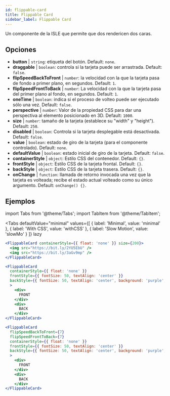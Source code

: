 ```yaml
---
id: flippable-card 
title: Flippable Card
sidebar_label: Flippable Card
---
```


Un componente de la ISLE que permite que dos rendericen dos caras.

## Opciones

* __button__ | `string`: etiqueta del botón. Default: `none`.
* __draggable__ | `boolean`: controla si la tarjeta puede ser arrastrada. Default: `false`.
* __flipSpeedBackToFront__ | `number`: la velocidad con la que la tarjeta pasa de fondo a primer plano, en segundos. Default: `1`.
* __flipSpeedFrontToBack__ | `number`: La velocidad con la que la tarjeta pasa del primer plano al fondo, en segundos. Default: `1`.
* __oneTime__ | `boolean`: indica si el proceso de volteo puede ser ejecutado sólo una vez. Default: `false`.
* __perspective__ | `number`: Valor de la propiedad CSS para dar una perspectiva al elemento posicionado en 3D. Default: `1000`.
* __size__ | `number`: tamaño de la tarjeta (establece su "width" y "height"). Default: `250`.
* __disabled__ | `boolean`: Controla si la tarjeta desplegable está desactivada. Default: `false`.
* __value__ | `boolean`: estado de giro de la tarjeta (para el componente controlado). Default: `none`.
* __defaultValue__ | `boolean`: estado inicial de giro de la tarjeta. Default: `false`.
* __containerStyle__ | `object`: Estilo CSS del contenedor. Default: `{}`.
* __frontStyle__ | `object`: Estilo CSS de la tarjeta frontal. Default: `{}`.
* __backStyle__ | `object`: Estilo CSS de la tarjeta trasera. Default: `{}`.
* __onChange__ | `function`: llamada de retorno invocada una vez que la tarjeta es volteada; recibe el estado actual volteado como su único argumento. Default: `onChange() {}`.


## Ejemplos

import Tabs from '@theme/Tabs';
import TabItem from '@theme/TabItem';

<Tabs
    defaultValue="minimal"
    values={[
        { label: 'Minimal', value: 'minimal' },
        { label: 'With CSS', value: 'withCSS' },
        { label: 'Slow Motion', value: 'slowMo' }
    ]}
    lazy
>

<TabItem value="minimal">

```jsx live
<FlippableCard containerStyle={{ float: 'none' }} size={200}>
  <img src="https://bit.ly/2YU5EbU" />
  <img src="https://bit.ly/3aGv9mp" />
</FlippableCard>
```

</TabItem>

<TabItem value="withCSS">

```jsx live
<FlippableCard 
  containerStyle={{ float: 'none' }} 
  frontStyle={{ fontSize: 50, textAlign: 'center' }} 
  backStyle={{ fontSize: 50, textAlign: 'center', background: 'purple', color: 'white' }} 
  >
    <div>
      FRONT
    </div>
    <div>
      BACK
    </div>
</FlippableCard>
```

</TabItem>

<TabItem value="slowMo">

```jsx live
<FlippableCard 
  flipSpeedBackToFront={7} 
  flipSpeedFrontToBack={7}   
  containerStyle={{ float: 'none' }} 
  frontStyle={{ fontSize: 50, textAlign: 'center' }} 
  backStyle={{ fontSize: 50, textAlign: 'center', background: 'purple', color: 'white' }} 
  >
    <div>
      FRONT
    </div>
    <div>
      BACK
    </div>
</FlippableCard>
```

</TabItem>

</Tabs>
